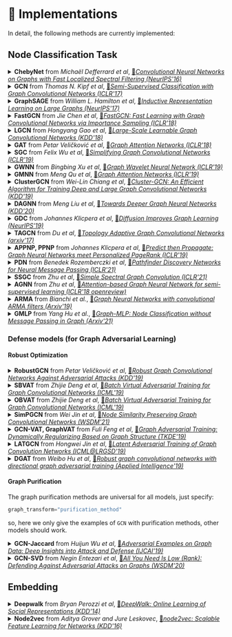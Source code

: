 # 🤖 Implementations
In detail, the following methods are currently implemented:

## Node Classification Task

<!-- 1 -->
<details>
<summary>
<b>ChebyNet</b> from <i>Michaël Defferrard et al</i>,
<a href="https://arxiv.org/abs/1606.09375"> 📝<i>Convolutional Neural Networks on Graphs with Fast Localized Spectral Filtering (NeurIPS'16)</i> </a>
</summary>
<a href="https://github.com/EdisonLeeeee/GraphGallery/blob/master/examples/Graph_Neural_Networks/TensorFlow/ChebyNet.py"> [:octocat:TensorFLow]</a>
<a href="https://github.com/EdisonLeeeee/GraphGallery/blob/master/examples/Graph_Neural_Networks/PyTorch/ChebyNet.py"> [🔥PyTorch] </a>

</details>

<!-- 2 -->

<details>
<summary>
<b>GCN</b> from <i>Thomas N. Kipf et al</i>,
<a href="https://arxiv.org/abs/1609.02907"> 📝<i>Semi-Supervised Classification with Graph Convolutional Networks (ICLR'17)</i> </a>
</summary>
<a href="https://github.com/EdisonLeeeee/GraphGallery/blob/master/examples/Graph_Neural_Networks/TensorFlow/GCN.py"> [:octocat:TensorFLow] </a>
<a href="https://github.com/EdisonLeeeee/GraphGallery/blob/master/examples/Graph_Neural_Networks/PyTorch/GCN.py"> [🔥PyTorch] </a>
<a href="https://github.com/EdisonLeeeee/GraphGallery/blob/master/examples/Graph_Neural_Networks/PyG/GCN.py"> [🔥PyG] </a>
<a href="https://github.com/EdisonLeeeee/GraphGallery/blob/master/examples/Graph_Neural_Networks/DGL-PyTorch/GCN.py"> [🔥DGL-PyTorch] </a>
<a href="https://github.com/EdisonLeeeee/GraphGallery/blob/master/examples/Graph_Neural_Networks/DGL-TensorFlow/GCN.py"> [:octocat:DGL-TensorFlow] </a>
</details>

<!-- 3 -->
<details>
<summary>
<b>GraphSAGE</b> from <i>William L. Hamilton et al</i>,
<a href="https://arxiv.org/abs/1706.02216"> 📝<i>Inductive Representation Learning on Large Graphs (NeurIPS'17)</i> </a>
</summary>
<a href="https://github.com/EdisonLeeeee/GraphGallery/blob/master/examples/Graph_Neural_Networks/TensorFlow/GraphSAGE.py"> [:octocat:TensorFLow] </a>
<a href="https://github.com/EdisonLeeeee/GraphGallery/blob/master/examples/Graph_Neural_Networks/PyTorch/GraphSAGE.py"> [🔥PyTorch] </a>
</details>

<!-- 4 -->
<details>
<summary>
<b>FastGCN</b> from <i>Jie Chen et al</i>,
<a href="https://arxiv.org/abs/1801.10247"> 📝<i>FastGCN: Fast Learning with Graph Convolutional Networks via Importance Sampling (ICLR'18)</i> </a>
</summary>
<a href="https://github.com/EdisonLeeeee/GraphGallery/blob/master/examples/Graph_Neural_Networks/TensorFlow/FastGCN.py"> [:octocat:TensorFLow] </a>
<a href="https://github.com/EdisonLeeeee/GraphGallery/blob/master/examples/Graph_Neural_Networks/PyTorch/FastGCN.py"> [🔥PyTorch] </a>
</details>

<!-- 5 -->
<details>
<summary>
<b>LGCN</b> from <i>Hongyang Gao et al</i>,
<a href="https://arxiv.org/abs/1808.03965"> 📝<i>Large-Scale Learnable Graph Convolutional Networks (KDD'18)</i> </a>
</summary>
<a href="https://github.com/EdisonLeeeee/GraphGallery/blob/master/examples/Graph_Neural_Networks/TensorFlow/LGCN.py"> [:octocat:TensorFLow] </a>
<a href="https://github.com/EdisonLeeeee/GraphGallery/blob/master/examples/Graph_Neural_Networks/PyTorch/LGCN.py"> [🔥PyTorch] </a>
</details>

<!-- 6 -->
<details>
<summary>
<b>GAT</b> from <i>Petar Veličković et al</i>,
<a href="https://arxiv.org/abs/1710.10903"> 📝<i>Graph Attention Networks (ICLR'18)</i> </a>
</summary>
<a href="https://github.com/EdisonLeeeee/GraphGallery/blob/master/examples/Graph_Neural_Networks/TensorFlow/GAT.py"> [:octocat:TensorFLow] </a>
<a href="https://github.com/EdisonLeeeee/GraphGallery/blob/master/examples/Graph_Neural_Networks/PyTorch/GAT.py"> [🔥PyTorch] </a>
<a href="https://github.com/EdisonLeeeee/GraphGallery/blob/master/examples/Graph_Neural_Networks/PyG/GAT.py"> [🔥PyG] </a>
</details>

<!-- 7 -->
<details>
<summary>
<b>SGC</b> from <i>Felix Wu et al</i>,
<a href="https://arxiv.org/abs/1902.07153"> 📝<i>Simplifying Graph Convolutional Networks (ICLR'19)</i> </a>
</summary>
<a href="https://github.com/EdisonLeeeee/GraphGallery/blob/master/examples/Graph_Neural_Networks/TensorFlow/SGC.py"> [:octocat:TensorFLow] </a>
<a href="https://github.com/EdisonLeeeee/GraphGallery/blob/master/examples/Graph_Neural_Networks/PyTorch/SGC.py"> [🔥PyTorch] </a>
<a href="https://github.com/EdisonLeeeee/GraphGallery/blob/master/examples/Graph_Neural_Networks/PyG/SGC.py"> [🔥PyG] </a>
</details>

<!-- 8 -->
<details>
<summary>
<b>GWNN</b> from <i>Bingbing Xu et al</i>,
<a href="https://arxiv.org/abs/1904.07785"> 📝<i>Graph Wavelet Neural Network (ICLR'19)</i> </a>
</summary>
<a href="https://github.com/EdisonLeeeee/GraphGallery/blob/master/examples/Graph_Neural_Networks/TensorFlow/GWNN.py"> [:octocat:TensorFLow] </a>
<a href="https://github.com/EdisonLeeeee/GraphGallery/blob/master/examples/Graph_Neural_Networks/PyTorch/GWNN.py"> [🔥PyTorch] </a>
</details>

<!-- 9 -->
<details>
<summary>
<b>GMNN</b> from <i>Meng Qu et al</i>,
<a href="https://arxiv.org/abs/1905.06214"> 📝<i>Graph Attention Networks (ICLR'19)</i> </a>
</summary>
<a href="https://github.com/EdisonLeeeee/GraphGallery/blob/master/examples/Graph_Neural_Networks/TensorFlow/GMNN.py"> [:octocat:TensorFLow] </a>
<a href="https://github.com/EdisonLeeeee/GraphGallery/blob/master/examples/Graph_Neural_Networks/PyTorch/GMNN.py"> [🔥PyTorch] </a>
</details>

<!-- 10 -->
<details>
<summary>
<b>ClusterGCN</b> from <i>Wei-Lin Chiang et al</i>,
<a href="https://arxiv.org/abs/1905.07953"> 📝<i>Cluster-GCN: An Efficient Algorithm for Training Deep and Large Graph Convolutional Networks (KDD'19)</i> </a>
</summary>
<a href="https://github.com/EdisonLeeeee/GraphGallery/blob/master/examples/Graph_Neural_Networks/TensorFlow/ClusterGCN.py"> [:octocat:TensorFLow] </a>
<a href="https://github.com/EdisonLeeeee/GraphGallery/blob/master/examples/Graph_Neural_Networks/PyTorch/ClusterGCN.py"> [🔥PyTorch] </a>
<a href="https://github.com/EdisonLeeeee/GraphGallery/blob/master/examples/Graph_Neural_Networks/PyG/ClusterGCN.py"> [🔥PyG] </a>
</details>

<!-- 11 -->
<details>
<summary>
<b>DAGNN</b> from <i>Meng Liu et al</i>,
<a href="https://arxiv.org/abs/2007.09296"> 📝<i>Towards Deeper Graph Neural Networks (KDD'20)</i> </a>
</summary>
<a href="https://github.com/EdisonLeeeee/GraphGallery/blob/master/examples/Graph_Neural_Networks/TensorFlow/DAGNN.py"> [:octocat:TensorFLow] </a>
<a href="https://github.com/EdisonLeeeee/GraphGallery/blob/master/examples/Graph_Neural_Networks/PyTorch/DAGNN.py"> [🔥PyTorch] </a>
</details>

<!-- 12 -->
<details>
<summary>
<b>GDC</b> from <i>Johannes Klicpera et al</i>,
<a href="https://www.in.tum.de/daml/gdc/"> 📝<i>Diffusion Improves Graph Learning (NeurIPS'19)</i> </a>
</summary>
<a href="https://github.com/EdisonLeeeee/GraphGallery/blob/master/examples/Graph_Neural_Networks/TensorFlow/GCN-GDC.py"> [:octocat:TensorFLow] </a>
<a href="https://github.com/EdisonLeeeee/GraphGallery/blob/master/examples/Graph_Neural_Networks/PyTorch/GCN-GDC.py"> [🔥PyTorch] </a>
<a href="https://github.com/EdisonLeeeee/GraphGallery/blob/master/examples/Graph_Neural_Networks/PyG/GCN-GDC.py"> [🔥PyG] </a>
</details>

<!-- 13 -->

<details>
<summary>
<b>TAGCN</b> from <i>Du et al</i>,
<a href="https://arxiv.org/abs/1710.10370"> 📝<i>Topology Adaptive Graph Convolutional Networks (arxiv'17)</i> </a>
</summary>
<a href="https://github.com/EdisonLeeeee/GraphGallery/blob/master/examples/Graph_Neural_Networks/TensorFlow/TAGCN.py"> [:octocat:TensorFLow] </a>
<a href="https://github.com/EdisonLeeeee/GraphGallery/blob/master/examples/Graph_Neural_Networks/PyTorch/TAGCN.py"> [🔥PyTorch] </a>
</details>

<!-- 14 -->

<details>
<summary>
<b>APPNP, PPNP</b> from <i>Johannes Klicpera et al</i>,
<a href="https://arxiv.org/abs/1810.05997"> 📝<i>Predict then Propagate: Graph Neural Networks meet Personalized PageRank (ICLR'19)</i> </a>
</summary>
<a href="https://github.com/EdisonLeeeee/GraphGallery/blob/master/examples/Graph_Neural_Networks/TensorFlow/APPNP.py"> [:octocat:TensorFLow(APPNP)] </a>
<a href="https://github.com/EdisonLeeeee/GraphGallery/blob/master/examples/Graph_Neural_Networks/TensorFlow/PPNP.py"> [:octocat:TensorFLow(PPNP)] </a>
<a href="https://github.com/EdisonLeeeee/GraphGallery/blob/master/examples/Graph_Neural_Networks/PyTorch/APPNP.py"> [🔥PyTorch(APPNP)] </a>
<a href="https://github.com/EdisonLeeeee/GraphGallery/blob/master/examples/Graph_Neural_Networks/PyTorch/PPNP.py"> [🔥PyTorch(PPNP)] </a>
</details>

<!-- 15 -->

<details>
<summary>
<b>PDN</b> from <i>Benedek Rozemberczki et al</i>,
<a href="https://arxiv.org/abs/2010.12878"> 📝<i>Pathfinder Discovery Networks for Neural Message Passing (ICLR'21)</i> </a>
</summary>
<a href="https://github.com/EdisonLeeeee/GraphGallery/blob/master/examples/Graph_Neural_Networks/PyG/PDN.py"> [🔥PyG] </a>
</details>
</details>
</details>

<!-- 16 -->

<details>
<summary>
<b>SSGC</b> from <i>Zhu et al</i>,
<a href="https://openreview.net/forum?id=CYO5T-YjWZV"> 📝<i>Simple Spectral Graph Convolution (ICLR'21)</i> </a>
</summary>
<a href="https://github.com/EdisonLeeeee/GraphGallery/blob/master/examples/Graph_Neural_Networks/TensorFlow/SSGC.py"> [:octocat:TensorFLow] </a>
<a href="https://github.com/EdisonLeeeee/GraphGallery/blob/master/examples/Graph_Neural_Networks/PyTorch/SSGC.py"> [🔥PyTorch] </a>
</details>

<!-- 17 -->

<details>
<summary>
<b>AGNN</b> from <i>Zhu et al</i>,
<a href="https://arxiv.org/abs/1609.02907"> 📝<i>Attention-based Graph Neural Network for semi-supervised learning (ICLR'18 openreview)</i> </a>
</summary>
<a href="https://github.com/EdisonLeeeee/GraphGallery/blob/master/examples/Graph_Neural_Networks/TensorFlow/AGNN.py"> [:octocat:TensorFLow] </a>
<a href="https://github.com/EdisonLeeeee/GraphGallery/blob/master/examples/Graph_Neural_Networks/PyTorch/AGNN.py"> [🔥PyTorch] </a>
</details>

<!-- 18 -->

<details>
<summary>
<b>ARMA</b> from <i>Bianchi et al.</i>,
<a href="https://arxiv.org/abs/1901.01343"> 📝<i>Graph Neural Networks with convolutional ARMA filters (Arxiv'19)</i> </a>
</summary>
<a href="https://github.com/EdisonLeeeee/GraphGallery/blob/master/examples/Graph_Neural_Networks/TensorFlow/ARMA.py"> [:octocat:TensorFLow] </a>
<a href="https://github.com/EdisonLeeeee/GraphGallery/blob/master/examples/Graph_Neural_Networks/PyTorch/ARMA.py"> [🔥PyTorch] </a>
</details>


<!-- 19 -->

<details>
<summary>
<b>GMLP</b> from <i>Yang Hu et al.</i>,
<a href="https://arxiv.org/abs/2106.04051"> 📝<i>Graph-MLP: Node Classification without Message Passing in Graph (Arxiv'21)</i> </a>
</summary>
<a href="https://github.com/EdisonLeeeee/GraphGallery/blob/master/examples/Graph_Neural_Networks/PyTorch/GraphMLP.py"> [🔥PyTorch] </a>
</details>

### Defense models (for Graph Adversarial Learning)

#### Robust Optimization

<!-- 1 -->
<details>
<summary>
<b>RobustGCN</b> from <i>Petar Veličković et al</i>,
<a href="https://dl.acm.org/doi/10.1145/3292500.3330851"> 📝<i>Robust Graph Convolutional Networks Against Adversarial Attacks (KDD'19)</i> </a>
</summary>
<a href="https://github.com/EdisonLeeeee/GraphGallery/blob/master/examples/Graph_Neural_Networks/TensorFlow/RobustGCN.py"> [:octocat:TensorFLow] </a>
<a href="https://github.com/EdisonLeeeee/GraphGallery/blob/master/examples/Graph_Neural_Networks/PyTorch/RobustGCN.py"> [🔥PyTorch] </a>
</details>

<!-- 2 -->
<details>
<summary>
<b>SBVAT</b> from <i>Zhijie Deng et al</i>,
<a href="https://arxiv.org/abs/1902.09192"> 📝<i>Batch Virtual Adversarial Training for Graph Convolutional Networks (ICML'19)</i> </a>
</summary>
<a href="https://github.com/EdisonLeeeee/GraphGallery/blob/master/examples/Graph_Neural_Networks/TensorFlow/SBVAT.py"> [:octocat:TensorFLow] </a>
<a href="https://github.com/EdisonLeeeee/GraphGallery/blob/master/examples/Graph_Neural_Networks/PyTorch/SBVAT.py"> [🔥PyTorch] </a>
</details>

<!-- 3 -->
<details>
<summary>
<b>OBVAT</b> from <i>Zhijie Deng et al</i>,
<a href="https://arxiv.org/abs/1902.09192"> 📝<i>Batch Virtual Adversarial Training for Graph Convolutional Networks (ICML'19)</i> </a>
</summary>
<a href="https://github.com/EdisonLeeeee/GraphGallery/blob/master/examples/Graph_Neural_Networks/TensorFlow/OBVAT.py"> [:octocat:TensorFLow] </a>
<a href="https://github.com/EdisonLeeeee/GraphGallery/blob/master/examples/Graph_Neural_Networks/PyTorch/OBVAT.py"> [🔥PyTorch] </a>
</details>

<!-- 4 -->
<details>
<summary>
<b>SimPGCN</b> from <i>Wei Jin et al</i>,
<a href="https://arxiv.org/abs/2011.09643"> 📝<i>Node Similarity Preserving Graph Convolutional Networks (WSDM'21)</i> </a>
</summary>
<a href="https://github.com/EdisonLeeeee/GraphGallery/blob/master/examples/Graph_Neural_Networks/PyTorch/SimPGCN.py"> [🔥PyTorch] </a>
</details>

<!-- 5 -->
<details>
<summary>
<b>GCN-VAT, GraphVAT</b> from <i>Fuli Feng et al</i>,
<a href="https://arxiv.org/abs/1902.08226"> 📝<i>Graph Adversarial Training: Dynamically Regularizing Based on Graph Structure (TKDE'19)</i> </a>
</summary>
<a href="https://github.com/EdisonLeeeee/GraphGallery/blob/master/examples/Graph_Neural_Networks/PyTorch/GCN-VAT.py"> [🔥GCN-VAT-PyTorch] </a>
<a href="https://github.com/EdisonLeeeee/GraphGallery/blob/master/examples/Graph_Neural_Networks/PyTorch/GraphVAT.py"> [🔥GraphVAT-PyTorch] </a>
</details>

<!-- 6 -->
<details>
<summary>
<b>LATGCN</b> from <i>Hongwei Jin et al</i>,
<a href="https://graphreason.github.io/papers/35.pdf"> 📝<i>Latent Adversarial Training of Graph Convolution Networks (ICML@LRGSD'19)</i> </a>
</summary>
<a href="https://github.com/EdisonLeeeee/GraphGallery/blob/master/examples/Graph_Neural_Networks/PyTorch/LATGCN.py"> [🔥PyTorch] </a>
</details>

<!-- 7 -->
<details>
<summary>
<b>DGAT</b> from <i>Weibo Hu et al</i>,
<a href="https://link.springer.com/article/10.1007/s10489-021-02272-y"> 📝<i>Robust graph convolutional networks with directional graph adversarial training (Applied Intelligence'19)</i> </a>
</summary>
<a href="https://github.com/EdisonLeeeee/GraphGallery/blob/master/examples/Graph_Neural_Networks/PyTorch/DGAT.py"> [🔥PyTorch] </a>
</details>

#### Graph Purification

The graph purification methods are universal for all models, just specify:

```python
graph_transform="purification_method"
```

so, here we only give the examples of `GCN` with purification methods, other models should work.

<!-- 1 -->
<details>
<summary>
<b>GCN-Jaccard</b> from <i>Huijun Wu et al</i>,
<a href="https://arxiv.org/abs/1903.01610"> 📝<i>Adversarial Examples on Graph Data: Deep Insights into Attack and Defense (IJCAI'19)</i> </a>
</summary>
<a href="https://github.com/EdisonLeeeee/GraphGallery/blob/master/examples/Graph_Neural_Networks/TensorFlow/GCN-Jaccard.py"> [:octocat:TensorFLow] </a>
<a href="https://github.com/EdisonLeeeee/GraphGallery/blob/master/examples/Graph_Neural_Networks/PyTorch/GCN-Jaccard.py"> [🔥PyTorch] </a>
</details>

<!-- 2 -->
<details>
<summary>
<b>GCN-SVD</b> from <i>Negin Entezari et al</i>,
<a href="https://dl.acm.org/doi/abs/10.1145/3336191.3371789"> 📝<i>All You Need Is Low (Rank): Defending Against Adversarial Attacks on Graphs (WSDM'20)</i> </a>
</summary>
<a href="https://github.com/EdisonLeeeee/GraphGallery/blob/master/examples/Graph_Neural_Networks/TensorFlow/GCN-SVD.py"> [:octocat:TensorFLow] </a>
<a href="https://github.com/EdisonLeeeee/GraphGallery/blob/master/examples/Graph_Neural_Networks/PyTorch/GCN-SVD.py"> [🔥PyTorch] </a>
</details>

## Embedding

<!-- 1 -->
<details>
<summary>
<b>Deepwalk</b> from <i>Bryan Perozzi et al</i>,
<a href="https://arxiv.org/abs/1403.6652"> 📝<i>DeepWalk: Online Learning of Social Representations (KDD'14)</i> </a>
</summary>
<a href="https://github.com/EdisonLeeeee/GraphGallery/blob/master/examples/Graph_Neural_Networks/Common/Deepwalk.py"> [Example] </a>
</details>

<!-- 2 -->
<details>
<summary>
<b>Node2vec</b> from <i>Aditya Grover and Jure Leskovec</i>,
<a href="https://arxiv.org/abs/1607.00653"> 📝<i>node2vec: Scalable Feature Learning for Networks (KDD'16)</i> </a>
</summary>
<a href="https://github.com/EdisonLeeeee/GraphGallery/blob/master/examples/Graph_Neural_Networks/Common/Node2vec.py"> [Example] </a>
</details>